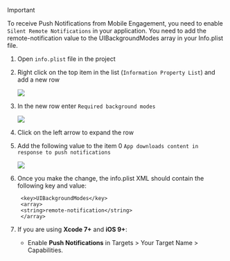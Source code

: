 > [!IMPORTANT]
> To receive Push Notifications from Mobile Engagement, you need to enable `Silent Remote Notifications` in your application. You need to add the remote-notification value to the UIBackgroundModes array in your Info.plist file.
> 
> 

1. Open `info.plist` file in the project
2. Right click on the top item in the list (`Information Property List`) and add a new row
   
    ![](https://docstestmedia1.blob.core.windows.net/azure-media/includes/media/mobile-engagement-ios-silent-push/xcode-plist-add-silent-push1.png)
3. In the new row enter `Required background modes`
   
    ![](https://docstestmedia1.blob.core.windows.net/azure-media/includes/media/mobile-engagement-ios-silent-push/xcode-plist-add-silent-push2.png)
4. Click on the left arrow to expand the row
5. Add the following value to the item 0 `App downloads content in response to push notifications`
   
    ![](https://docstestmedia1.blob.core.windows.net/azure-media/includes/media/mobile-engagement-ios-silent-push/xcode-plist-add-silent-push3.png)
6. Once you make the change, the info.plist XML should contain the following key and value:
   
        <key>UIBackgroundModes</key>
        <array>
        <string>remote-notification</string>
        </array>
7. If you are using **Xcode 7+** and **iOS 9+**:
   
   * Enable **Push Notifications** in Targets > Your Target Name > Capabilities.




